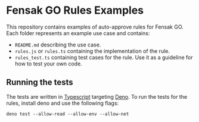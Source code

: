 # Fensak GO Rules Examples

This repository contains examples of auto-approve rules for Fensak GO. Each folder represents an example use case and
contains:

- `README.md` describing the use case.
- `rules.js` or `rules.ts` containing the implementation of the rule.
- `rules_test.ts` containing test cases for the rule. Use it as a guideline for how to test your own code.

## Running the tests

The tests are written in [Typescript](https://www.typescriptlang.org/) targeting [Deno](https://deno.land/). To run the
tests for the rules, install deno and use the following flags:

```
deno test --allow-read --allow-env --allow-net
```
